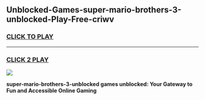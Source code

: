 
## Unblocked-Games-super-mario-brothers-3-unblocked-Play-Free-criwv
<h3>
<a href="https://premium76.site?title=super-mario-brothers-3-unblocked&ref=23A">CLICK TO PLAY</a></h3>
<hr>

<h3>
<a href="https://premium76.site?title=super-mario-brothers-3-unblocked&ref=23A">CLICK 2 PLAY</a>
  
</h3>

<a href="https://premium76.site?title=super-mario-brothers-3-unblocked&ref=23A"><img src="https://clearcache.store/games.png"></a>


**super-mario-brothers-3-unblocked games unblocked: Your Gateway to Fun and Accessible Online Gaming**
